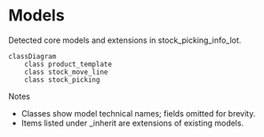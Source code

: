 # Models

Detected core models and extensions in stock_picking_info_lot.

```mermaid
classDiagram
    class product_template
    class stock_move_line
    class stock_picking
```

Notes
- Classes show model technical names; fields omitted for brevity.
- Items listed under _inherit are extensions of existing models.
